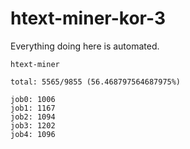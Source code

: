 # htext-miner-kor-3

Everything doing here is automated.

```
htext-miner

total: 5565/9855 (56.468797564687975%)

job0: 1006
job1: 1167
job2: 1094
job3: 1202
job4: 1096
```